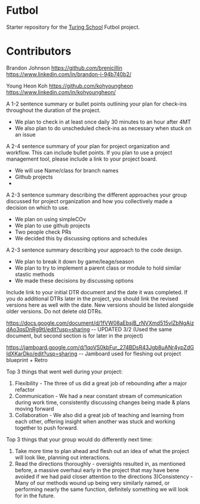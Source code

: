 # Futbol

Starter repository for the [Turing School](https://turing.io/) Futbol project.


# Contributors

Brandon Johnson
https://github.com/brenicillin
https://www.linkedin.com/in/brandon-j-94b740b2/

Young Heon Koh
https://github.com/kohyoungheon
https://www.linkedin.com/in/kohyoungheon/


A 1-2 sentence summary or bullet points outlining your plan for check-ins throughout the duration of the project.
  * We plan to check in at least once daily 30 minutes to an hour after 4MT
  * We also plan to do unscheduled check-ins as necessary when stuck on an issue

A 2-4 sentence summary of your plan for project organization and workflow. This can include bullet points. If you plan to use a project management tool, please include a link to your project board.
  * We will use Name/class for branch names
  * Github projects
  * 

A 2-3 sentence summary describing the different approaches your group discussed for project organization and how you collectively made a decision on which to use.
  * We plan on using simpleCOv
  * We plan to use github projects
  * Two people check PRs
  * We decided this by discussing options and schedules

A 2-3 sentence summary describing your approach to the code design.
  * We plan to break it down by game/leage/season
  * We plan to try to implement a parent class or module to hold similar stastic methods
  * We made these decisions by discussing options

Include link to your initial DTR document and the date it was completed. If you do additional DTRs later in the project, you should link the revised versions here as well with the date. New versions should be listed alongside older versions. Do not delete old DTRs.

https://docs.google.com/document/d/1fVW08aEbsjB_rNVXmd515vlZbNgAizdAo3qsDnRg9tI/edit?usp=sharing -- UPDATED 3/2 (Used the same document, but second section is for later in the project)

https://jamboard.google.com/d/1qoVS0kbFur_274BDsR43Jgb8uANr4ypZdGIdXKarDko/edit?usp=sharing -- Jamboard used for fleshing out project blueprint + Retro


Top 3 things that went well during your project:
1) Flexibility - The three of us did a great job of rebounding after a major refactor
2) Communication - We had a near constant stream of communication during work time, consistently discussing changes being made & plans moving forward
3) Collaboration - We also did a great job of teaching and learning from each other, offering insight when another was stuck and working together to push forward.

Top 3 things that your group would do differently next time:
1) Take more time to plan ahead and flesh out an idea of what the project will look like, planning out interactions.
2) Read the directions thoroughly - oversights resulted in, as mentioned before, a massive overhaul early in the project that may have bene avoided if we had paid closer attention to the directions
3)Consistency - Many of our methods wound up being very similarly named, or performing nearly the same function, definitely something we will look for in the future.
